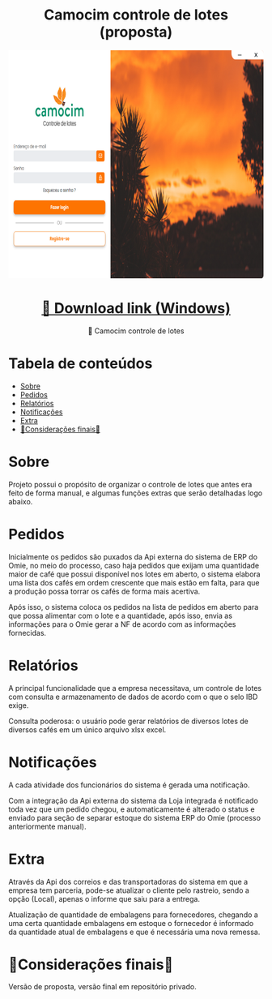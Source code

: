 <h1 align="center">Camocim controle de lotes (proposta)</h1>

<p align="center">
    <img src="./renderer/public/images/camocim-project-image.png" width="1200" height="450">
</p>

<h1 align="center">
    <a href="https://github.com/MarcoLGP/camocim-controle-lotes-public/releases/download/v1.0.0/Camocim-controle-de-lotes-Setup-1.0.0.exe" >🔗 Download link (Windows)</a>
</h1>
<p align="center">🚀 Camocim controle de lotes</p>

Tabela de conteúdos
=================
<!--ts-->
   * [Sobre](#Sobre)
   * [Pedidos](#Pedidos)
   * [Relatórios](#Relatorios)
   * [Notificações](#Notificacoes)
   * [Extra](#Extra)
   * [🚧Considerações finais🚧](#ConsideracoesFinais)
<!--te-->

<h1 id=="Sobre">Sobre</h1>
<p>Projeto possui o propósito de organizar o controle de lotes que antes era feito de forma manual, e algumas funções extras que serão detalhadas logo abaixo.</p>

<h1 id="Pedidos">Pedidos</h1>
<p>Inicialmente os pedidos são puxados da Api externa do sistema de ERP do Omie, no meio do processo, caso haja pedidos que exijam uma quantidade maior de café que possui disponível nos lotes em aberto, o sistema elabora uma lista dos cafés em ordem crescente que mais estão em falta, para que a produção possa torrar os cafés de forma mais acertiva.</p>
<p>Após isso, o sistema coloca os pedidos na lista de pedidos em aberto para que possa alimentar com o lote e a quantidade, após isso, envia as informações para o Omie gerar a NF de acordo com as informações fornecidas.</p>

<h1 id="Relatorios">Relatórios</h1>
<p>A principal funcionalidade que a empresa necessitava, um controle de lotes com consulta e armazenamento de dados de acordo com o que o selo IBD exige.</p>
<p>Consulta poderosa: o usuário pode gerar relatórios de diversos lotes de diversos cafés em um único arquivo xlsx excel.</p> 

<h1 id="Notificacoes">Notificações</h1>
<p>A cada atividade dos funcionários do sistema é gerada uma notificação.</p>
</p>Com a integração da Api externa do sistema da Loja integrada é notificado toda vez que um pedido chegou, e automaticamente é alterado o status e enviado para seção de separar estoque do sistema ERP do Omie (processo anteriormente manual).</p>

<h1 id="Extra">Extra</h1>
<p>Através da Api dos correios e das transportadoras do sistema em que a empresa tem parceria, pode-se atualizar o cliente pelo rastreio, sendo a opção (Local), apenas o informe que saiu para a entrega.</p>
<p>Atualização de quantidade de embalagens para fornecedores, chegando a uma certa quantidade embalagens em estoque o fornecedor é informado da quantidade atual de embalagens e que é necessária uma nova remessa.</p>

<h1 id="ConsideracoesFinais">🚧Considerações finais🚧</h1>
<p>Versão de proposta, versão final em repositório privado.</p>
